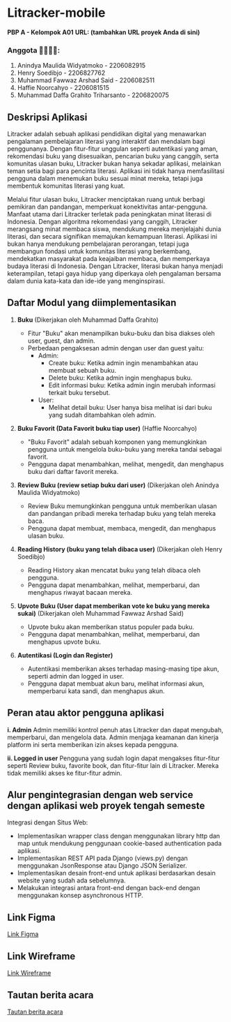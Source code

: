 # Litracker-mobile

**PBP A - Kelompok A01**
**URL: (tambahkan URL proyek Anda di sini)**

### Anggota 👨‍💻👩‍💻:
1. Anindya Maulida Widyatmoko - 2206082915
2. Henry Soedibjo - 2206827762
3. Muhammad Fawwaz Arshad Said - 2206082511
4. Haffie Noorcahyo - 2206081515
5. Muhammad Daffa Grahito Triharsanto - 2206820075

## Deskripsi Aplikasi
Litracker adalah sebuah aplikasi pendidikan digital yang menawarkan pengalaman pembelajaran literasi yang interaktif dan mendalam bagi penggunanya. Dengan fitur-fitur unggulan seperti autentikasi yang aman, rekomendasi buku yang disesuaikan, pencarian buku yang canggih, serta komunitas ulasan buku, Litracker bukan hanya sekadar aplikasi, melainkan teman setia bagi para pencinta literasi. Aplikasi ini tidak hanya memfasilitasi pengguna dalam menemukan buku sesuai minat mereka, tetapi juga membentuk komunitas literasi yang kuat.

Melalui fitur ulasan buku, Litracker menciptakan ruang untuk berbagi pemikiran dan pandangan, memperkuat konektivitas antar-pengguna. Manfaat utama dari Litracker terletak pada peningkatan minat literasi di Indonesia. Dengan algoritma rekomendasi yang canggih, Litracker merangsang minat membaca siswa, mendukung mereka menjelajahi dunia literasi, dan secara signifikan memajukan kemampuan literasi. Aplikasi ini bukan hanya mendukung pembelajaran perorangan, tetapi juga membangun fondasi untuk komunitas literasi yang berkembang, mendekatkan masyarakat pada keajaiban membaca, dan memperkaya budaya literasi di Indonesia. Dengan Litracker, literasi bukan hanya menjadi keterampilan, tetapi gaya hidup yang diperkaya oleh pengalaman bersama dalam dunia kata-kata dan ide-ide yang menginspirasi.

## Daftar Modul yang diimplementasikan
1. **Buku** (Dikerjakan oleh Muhammad Daffa Grahito)
   - Fitur "Buku" akan menampilkan buku-buku dan bisa diakses oleh user, guest, dan admin.
   - Perbedaan pengaksesan admin dengan user dan guest yaitu:
     - Admin:
       - Create buku: Ketika admin ingin menambahkan atau membuat sebuah buku.
       - Delete buku: Ketika admin ingin menghapus buku.
       - Edit informasi buku: Ketika admin ingin merubah informasi terkait buku tersebut.
     - User:
       - Melihat detail buku: User hanya bisa melihat isi dari buku yang sudah ditambahkan oleh admin.

2. **Buku Favorit (Data Favorit buku tiap user)** (Haffie Noorcahyo)
   - "Buku Favorit" adalah sebuah komponen yang memungkinkan pengguna untuk mengelola buku-buku yang mereka tandai sebagai favorit.
   - Pengguna dapat menambahkan, melihat, mengedit, dan menghapus buku dari daftar favorit mereka.

3. **Review Buku (review setiap buku dari user)** (Dikerjakan oleh Anindya Maulida Widyatmoko)
   - Review Buku memungkinkan pengguna untuk memberikan ulasan dan pandangan pribadi mereka terhadap buku yang telah mereka baca.
   - Pengguna dapat membuat, membaca, mengedit, dan menghapus ulasan buku.

4. **Reading History (buku yang telah dibaca user)** (Dikerjakan oleh Henry Soedibjo)
   - Reading History akan mencatat buku yang telah dibaca oleh pengguna.
   - Pengguna dapat menambahkan, melihat, memperbarui, dan menghapus riwayat bacaan mereka.

5. **Upvote Buku (User dapat memberikan vote ke buku yang mereka sukai)** (Dikerjakan oleh Muhammad Fawwaz Arshad Said)
   - Upvote buku akan memberikan status populer pada buku.
   - Pengguna dapat menambahkan, melihat, memperbarui, dan menghapus upvote buku.

6. **Autentikasi (Login dan Register)**
   - Autentikasi memberikan akses terhadap masing-masing tipe akun, seperti admin dan logged in user.
   - Pengguna dapat membuat akun baru, melihat informasi akun, memperbarui kata sandi, dan menghapus akun.

## Peran atau aktor pengguna aplikasi
**i. Admin**
Admin memiliki kontrol penuh atas Litracker dan dapat mengubah, memperbarui, dan mengelola data. Admin menjaga keamanan dan kinerja platform ini serta memberikan izin akses kepada pengguna.

**ii. Logged in user**
Pengguna yang sudah login dapat mengakses fitur-fitur seperti Review buku, favorite book, dan fitur-fitur lain di Litracker. Mereka tidak memiliki akses ke fitur-fitur admin.

## Alur pengintegrasian dengan web service dengan aplikasi web proyek tengah semeste
Integrasi dengan Situs Web:
- Implementasikan wrapper class dengan menggunakan library http dan map untuk mendukung penggunaan cookie-based authentication pada aplikasi.
- Implementasikan REST API pada Django (views.py) dengan menggunakan JsonResponse atau Django JSON Serializer.
- Implementasikan desain front-end untuk aplikasi berdasarkan desain website yang sudah ada sebelumnya.
- Melakukan integrasi antara front-end dengan back-end dengan menggunakan konsep asynchronous HTTP.

## Link Figma
[Link Figma](https://www.figma.com/file/2qF9VsruxY210YQlroCY7p/Untitled?type=design&node-id=0%3A1&mode=design&t=sHFg9JkCRC0ICr06-1)

## Link Wireframe
[Link Wireframe](https://whimsical.com/pbp-mobile-8TPPj29gyib1ZC5A4HMsx2)

## Tautan berita acara
[Tautan berita acara](https://docs.google.com/spreadsheets/d/1fj9XA7TRMVrPygOGq7fheCCZ_BrliEZZeipF9xWb1v4/edit?usp=sharing)
